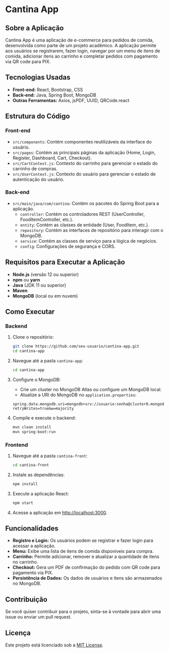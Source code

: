 # Cantina App

## Sobre a Aplicação

Cantina App é uma aplicação de e-commerce para pedidos de comida, desenvolvida como parte de um projeto acadêmico. A aplicação permite aos usuários se registrarem, fazer login, navegar por um menu de itens de comida, adicionar itens ao carrinho e completar pedidos com pagamento via QR code para PIX.

## Tecnologias Usadas

- **Front-end:** React, Bootstrap, CSS
- **Back-end:** Java, Spring Boot, MongoDB
- **Outras Ferramentas:** Axios, jsPDF, UUID, QRCode.react

## Estrutura do Código

### Front-end

- `src/components`: Contém componentes reutilizáveis da interface do usuário.
- `src/pages`: Contém as principais páginas da aplicação (Home, Login, Register, Dashboard, Cart, Checkout).
- `src/CartContext.js`: Contexto do carrinho para gerenciar o estado do carrinho de compras.
- `src/UserContext.js`: Contexto do usuário para gerenciar o estado de autenticação do usuário.

### Back-end

- `src/main/java/com/cantina`: Contém os pacotes do Spring Boot para a aplicação.
    - `controller`: Contém os controladores REST (UserController, FoodItemController, etc.).
    - `entity`: Contém as classes de entidade (User, FoodItem, etc.).
    - `repository`: Contém as interfaces de repositório para interagir com o MongoDB.
    - `service`: Contém as classes de serviço para a lógica de negócios.
    - `config`: Configurações de segurança e CORS.

## Requisitos para Executar a Aplicação

- **Node.js** (versão 12 ou superior)
- **npm** ou **yarn**
- **Java** (JDK 11 ou superior)
- **Maven**
- **MongoDB** (local ou em nuvem)

## Como Executar

### Backend

1. Clone o repositório:
    ```bash
    git clone https://github.com/seu-usuario/cantina-app.git
    cd cantina-app
    ```

2. Navegue até a pasta `cantina-app`:
    ```bash
    cd cantina-app
    ```

3. Configure o MongoDB:
    - Crie um cluster no MongoDB Atlas ou configure um MongoDB local.
    - Atualize a URI do MongoDB no `application.properties`:

    ```properties
    spring.data.mongodb.uri=mongodb+srv://usuario:senha@cluster0.mongodb.net/cantina?retryWrites=true&w=majority
    ```

4. Compile e execute o backend:
    ```bash
    mvn clean install
    mvn spring-boot:run
    ```

### Frontend

1. Navegue até a pasta `cantina-front`:
    ```bash
    cd cantina-front
    ```

2. Instale as dependências:
    ```bash
    npm install
    ```

3. Execute a aplicação React:
    ```bash
    npm start
    ```

4. Acesse a aplicação em [http://localhost:3000](http://localhost:3000).

## Funcionalidades

- **Registro e Login:** Os usuários podem se registrar e fazer login para acessar a aplicação.
- **Menu:** Exibe uma lista de itens de comida disponíveis para compra.
- **Carrinho:** Permite adicionar, remover e atualizar a quantidade de itens no carrinho.
- **Checkout:** Gera um PDF de confirmação do pedido com QR code para pagamento via PIX.
- **Persistência de Dados:** Os dados de usuários e itens são armazenados no MongoDB.

## Contribuição

Se você quiser contribuir para o projeto, sinta-se à vontade para abrir uma issue ou enviar um pull request.

## Licença

Este projeto está licenciado sob a [MIT License](LICENSE).
